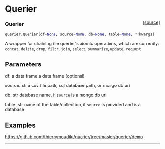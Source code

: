# Querier

<span style="float:right;">[[source]](https://github.com/Techtonique/querier/querier/wrapper/wrapper.py#L27)</span>

### Querier


```python
querier.Querier(df=None, source=None, db=None, table=None, **kwargs)
```


A wrapper for chaining the querier's atomic operations, which are currently:
`concat`, `delete`, `drop`, `filtr`, `join`, `select`, `summarize`,
`update`, `request`

Parameters
----------
df: a data frame
    a data frame (optional)
    
source: str
    a csv file path, sql database path, or mongo db uri
          
db: str
    database name, if `source` is a mongo db uri
          
table: str
    name of the table/collection, if `source` is provided and is a database
    
Examples
--------

https://github.com/thierrymoudiki/querier/tree/master/querier/demo


----

